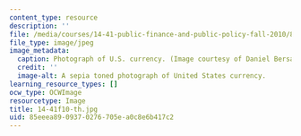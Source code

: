 ```yaml
---
content_type: resource
description: ''
file: /media/courses/14-41-public-finance-and-public-policy-fall-2010/85eeea8909370276705ea0c8e6b417c2_14-41f10-th.jpg
file_type: image/jpeg
image_metadata:
  caption: Photograph of U.S. currency. (Image courtesy of Daniel Bersak.)
  credit: ''
  image-alt: A sepia toned photograph of United States currency.
learning_resource_types: []
ocw_type: OCWImage
resourcetype: Image
title: 14-41f10-th.jpg
uid: 85eeea89-0937-0276-705e-a0c8e6b417c2
---
```

